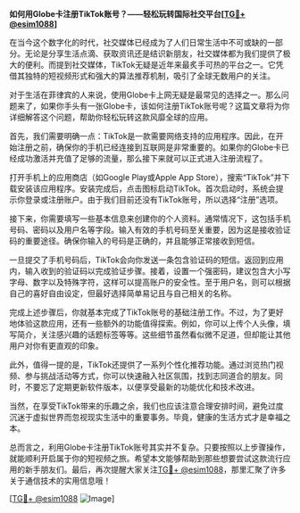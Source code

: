**如何用Globe卡注册TikTok账号？——轻松玩转国际社交平台[[TG💪+ @esim1088](https://t.me/s/esim1088)]**

在当今这个数字化的时代，社交媒体已经成为了人们日常生活中不可或缺的一部分。无论是分享生活点滴、获取资讯还是结识新朋友，社交媒体都为我们提供了极大的便利。而提到社交媒体，TikTok无疑是近年来最炙手可热的平台之一。它凭借其独特的短视频形式和强大的算法推荐机制，吸引了全球无数用户的关注。

对于生活在菲律宾的人来说，使用Globe卡上网无疑是最常见的选择之一。那么问题来了，如果你手头有一张Globe卡，该如何注册TikTok账号呢？这篇文章将为你详细解答这个问题，帮助你轻松玩转这款风靡全球的应用。

首先，我们需要明确一点：TikTok是一款需要网络支持的应用程序。因此，在开始注册之前，确保你的手机已经连接到互联网是非常重要的。如果你的Globe卡已经成功激活并充值了足够的流量，那么接下来就可以正式进入注册流程了。

打开手机上的应用商店（如Google Play或Apple App Store），搜索“TikTok”并下载安装该应用程序。安装完成后，点击图标启动TikTok。首次启动时，系统会提示你登录或注册账户。由于我们目前还没有TikTok账号，所以选择“注册”选项。

接下来，你需要填写一些基本信息来创建你的个人资料。通常情况下，这包括手机号码、密码以及用户名等字段。输入有效的手机号码至关重要，因为这是接收验证码的重要途径。确保你输入的号码是正确的，并且能够正常接收到短信。

一旦提交了手机号码后，TikTok会向你发送一条包含验证码的短信。返回到应用内，输入收到的验证码以完成验证步骤。接着，设置一个强密码，建议包含大小写字母、数字以及特殊字符，这样可以提高账户的安全性。至于用户名，则可以根据自己的喜好自由设定，但最好选择简单易记且与自己相关的名称。

完成上述步骤后，你就基本完成了TikTok账号的基础注册工作。不过，为了更好地体验这款应用，还有一些额外的功能值得探索。例如，你可以上传个人头像，填写简介，关注感兴趣的话题标签等等。这些细节虽然看似微不足道，但却能让其他用户对你有更直观的印象。

此外，值得一提的是，TikTok还提供了一系列个性化推荐功能。通过浏览热门视频、参与挑战活动等方式，你可以快速融入社区氛围，找到志同道合的朋友。同时，不要忘了定期更新软件版本，以便享受最新的功能优化和技术改进。

当然，在享受TikTok带来的乐趣之余，我们也应该注意合理安排时间，避免过度沉迷于虚拟世界而忽视现实生活中的重要事务。毕竟，健康的生活方式才是幸福之本。

总而言之，利用Globe卡注册TikTok账号其实并不复杂。只要按照以上步骤操作，就能顺利开启属于你的短视频之旅。希望本文能够帮助到那些想要尝试这款流行应用的新手朋友们。最后，再次提醒大家关注[TG💪+ @esim1088](https://t.me/s/esim1088)，那里汇聚了许多关于通信技术的实用信息哦！

[[TG💪+ @esim1088](https://t.me/s/esim1088) ![Image](https://i.postimg.cc/4NQfJmqS/Snipaste-2025-05-13-00-14-12.png)]